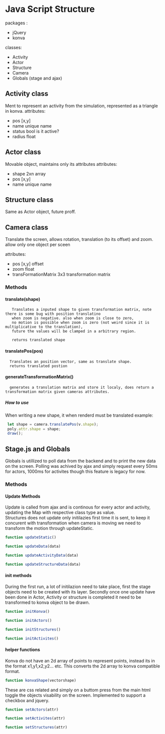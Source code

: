 # Java Script Structure
packages :
* jQuery
* konva

classes:
* Activity
* Actor
* Structure
* Camera
* Globals (stage and ajax)

## Activity class
Ment to represent an activity from the simulation, represented as a triangle in konva.
attributes: 
  * pos [x,y] 
  * name unique name
  * status bool is it active?
  * radius float

## Actor class
Movable object, maintains only its attributes
attributes:
  * shape 2xn array
  * pos [x,y]
  * name unique name

## Structure class
 Same as Actor object, future proff.
 
## Camera class
  Translate the screen, allows rotation, translation (to its offset) and zoom. allow only one object per sceen
  
 attributes: 
  * pos [x,y] offset
  * zoom float 
  * transFormationMatrix 3x3 transformation matrix
### Methods
#### translate(shape)
       Translates a inputed shape to given transformation matrix, note there is some bug with position translatino
       when zoom is negative. also when zoom is close to zero,
       no motion is possible when zoom is zero (not weird since it is multiplicative to the translation),
       future the values will be clamped in a arbitrary region.
       
       returns translated shape 
       
#### translatePos(pos)
      Translates an position vector, same as translate shape.
      returns translated postion

####  generateTransformationMatrix()
      generates a translation matrix and store it localy, does return a transformation matrix given cameras attributes.
 
##### How to use
When writing a new shape, it when renderd must be translated
example: 
```javascript
 let shape = camera.translatePos(v.shape);
 poly.attr.shape = shape;
 draw();
```
## Stage.js and Globals
Globals is utillized to poll data from the backend and to print the new data on the screen. Polling was achived by ajax and simply request every 50ms for actors, 1000ms for activites though this feature is legacy for now.
### Methods
#### Update Methods
Update is called from ajax and is continous for every actor and activity, updating the Map with respective class type as value.  
Structures does not update only initilazies first time it is sent, to keep it concurent with transformation when camera is moving we need to transform the motion through updateStatic.
```javascript
function updateStatic()
```
```javascript
function updateData(data)
```
```javascript
function updateActivityData(data)
```
```javascript
function updateStructureData(data)
```
#### init methods
During the first run, a lot of initilazion need to take place, first the stage objects need to be created with its layer. Secondly once one update have been done in 
Actor, Activity or structure is completed it need to be transformed to konva object to be drawn.
```javascript
function initKonva()
```

```javascript
function initActors() 
```
```javascript
function initStructures()
```
```javascript
function initActivites()
```

#### helper functions
Konva do not have an 2d array of points to represent points, instead its in the format x1,y1,x2,y2... etc. This converts the 2d array to konva compatible format.
```javascript
function konvaShape(vectorshape)
```

These are css related and simply on a buttom press from the main html toggle the objects visability on the screen. Implemented to support a checkbox and jquery.

```javascript
function setActors(attr)
```


```javascript
function setActivites(attr)
```


```javascript
function setStructures(attr)
```

